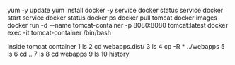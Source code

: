 yum -y update
yum install docker -y
service docker status
service docker start
service docker status
docker ps
docker pull tomcat
docker images
docker run -d --name tomcat-container -p 8080:8080 tomcat:latest
docker exec -it tomcat-container /bin/bash


Inside tomcat container 
    1  ls
    2  cd webapps.dist/
    3  ls
    4  cp -R * ../webapps
    5  ls
    6  cd ..
    7  ls
    8  cd webapps
    9  ls
   10  history
